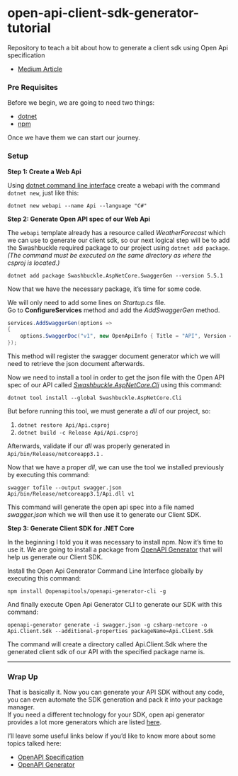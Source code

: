 # open-api-client-sdk-generator-tutorial
Repository to teach a bit about how to generate a client sdk using Open Api specification

* [Medium Article](https://medium.com/@no0law1/generate-client-sdk-for-net-core-using-open-api-no0law1-4767fa86a17f)

### Pre Requisites

Before we begin, we are going to need two things:

-   [dotnet](https://dotnet.microsoft.com/download)
-   [npm](https://nodejs.org/en/)

Once we have them we can start our journey.

### Setup

**Step 1: Create a Web Api**

Using [dotnet command line interface](https://docs.microsoft.com/en-us/dotnet/core/tools/) create a webapi with the command `dotnet new`, just like this:

`dotnet new webapi --name Api --language "C#"`

**Step 2: Generate Open API spec of our Web Api**

The `webapi` template already has a resource called _WeatherForecast_ which we can use to generate our client sdk, so our next logical step will be to add the Swashbuckle required package to our project using `dotnet add package`. _(The command must be executed on the same directory as where the csproj is located.)_

`dotnet add package Swashbuckle.AspNetCore.SwaggerGen --version 5.5.1`

Now that we have the necessary package, it’s time for some code.

We will only need to add some lines on _Startup.cs_ file.  
Go to **ConfigureServices** method and add the _AddSwaggerGen_ method.

```csharp
services.AddSwaggerGen(options =>  
{  
    options.SwaggerDoc("v1", new OpenApiInfo { Title = "API", Version = "1" });  
});
```

This method will register the swagger document generator which we will need to retrieve the json document afterwards.

Now we need to install a tool in order to get the json file with the Open API spec of our API called [_Swashbuckle.AspNetCore.Cli_](https://github.com/domaindrivendev/Swashbuckle.AspNetCore#swashbuckleaspnetcorecli) using this command:

`dotnet tool install --global Swashbuckle.AspNetCore.Cli`

But before running this tool, we must generate a _dll_ of our project, so:  
1. `dotnet restore Api/Api.csproj`  
2. `dotnet build -c Release Api/Api.csproj`

Afterwards, validate if our _dll_ was properly generated in `Api/bin/Release/netcoreapp3.1` .

Now that we have a proper _dll_, we can use the tool we installed previously by executing this command:

```
swagger tofile --output swagger.json Api/bin/Release/netcoreapp3.1/Api.dll v1
```

This command will generate the open api spec into a file named _swagger.json_ which we will then use it to generate our Client SDK.

**Step 3: Generate Client SDK for .NET Core**

In the beginning I told you it was necessary to install npm. Now it’s time to use it. We are going to install a package from [OpenAPI Generator](https://openapi-generator.tech/) that will help us generate our Client SDK.

Install the Open Api Generator Command Line Interface globally by executing this command:

```
npm install @openapitools/openapi-generator-cli -g
```

And finally execute Open Api Generator CLI to generate our SDK with this command:

`openapi-generator generate -i swagger.json -g csharp-netcore -o Api.Client.Sdk --additional-properties packageName=Api.Client.Sdk`

The command will create a directory called Api.Client.Sdk where the generated client sdk of our API with the specified package name is.

---

### Wrap Up

That is basically it. Now you can generate your API SDK without any code, you can even automate the SDK generation and pack it into your package manager.  
If you need a different technology for your SDK, open api generator provides a lot more generators which are listed [here](https://openapi-generator.tech/docs/generators).

I’ll leave some useful links below if you’d like to know more about some topics talked here:

-   [OpenAPI Specification](https://swagger.io/specification/)
-   [OpenAPI Generator](https://openapi-generator.tech/)
